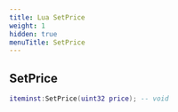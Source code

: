 ```yaml
---
title: Lua SetPrice
weight: 1
hidden: true
menuTitle: SetPrice
---
```

## SetPrice
```lua
iteminst:SetPrice(uint32 price); -- void
```